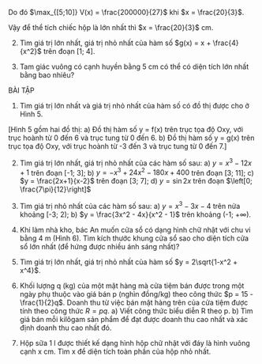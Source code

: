 Do đó $\max_{[5;10]} V(x) = \frac{200000}{27}$ khi $x = \frac{20}{3}$.

Vậy để thể tích chiếc hộp là lớn nhất thì $x = \frac{20}{3}$ cm.

2. Tìm giá trị lớn nhất, giá trị nhỏ nhất của hàm số $g(x) = x + \frac{4}{x^2}$ trên đoạn [1; 4].

3. Tam giác vuông có cạnh huyền bằng 5 cm có thể có diện tích lớn nhất bằng bao nhiêu?

BÀI TẬP

1. Tìm giá trị lớn nhất và giá trị nhỏ nhất của hàm số có đồ thị được cho ở Hình 5.

[Hình 5 gồm hai đồ thị:
a) Đồ thị hàm số y = f(x) trên trục tọa độ Oxy, với trục hoành từ 0 đến 6 và trục tung từ 0 đến 6.
b) Đồ thị hàm số y = g(x) trên trục tọa độ Oxy, với trục hoành từ -3 đến 3 và trục tung từ 0 đến 7.]

2. Tìm giá trị lớn nhất, giá trị nhỏ nhất của các hàm số sau:
   a) $y = x^3 - 12x + 1$ trên đoạn [-1; 3];
   b) $y = -x^3 + 24x^2 - 180x + 400$ trên đoạn [3; 11];
   c) $y = \frac{2x+1}{x-2}$ trên đoạn [3; 7];
   d) $y = \sin 2x$ trên đoạn $\left[0; \frac{7\pi}{12}\right]$

3. Tìm giá trị nhỏ nhất của các hàm số sau:
   a) $y = x^3 - 3x - 4$ trên nửa khoảng [-3; 2);
   b) $y = \frac{3x^2 - 4x}{x^2 - 1}$ trên khoảng (-1; +∞).

4. Khi làm nhà kho, bác An muốn cửa sổ có dạng hình chữ nhật với chu vi bằng 4 m (Hình 6). Tìm kích thước khung cửa sổ sao cho diện tích cửa sổ lớn nhất (để hứng được nhiều ánh sáng nhất)?

5. Tìm giá trị lớn nhất, giá trị nhỏ nhất của hàm số $y = 2\sqrt{1-x^2 + x^4}$.

6. Khối lượng q (kg) của một mặt hàng mà cửa tiệm bán được trong một ngày phụ thuộc vào giá bán p (nghìn đồng/kg) theo công thức $p = 15 - \frac{1}{2}q$. Doanh thu từ việc bán mặt hàng trên của cửa tiệm được tính theo công thức $R = pq$.
   a) Viết công thức biểu diễn R theo p.
   b) Tìm giá bán mỗi kilôgam sản phẩm để đạt được doanh thu cao nhất và xác định doanh thu cao nhất đó.

7. Hộp sữa 1 l được thiết kế dạng hình hộp chữ nhật với đáy là hình vuông cạnh x cm. Tìm x để diện tích toàn phần của hộp nhỏ nhất.